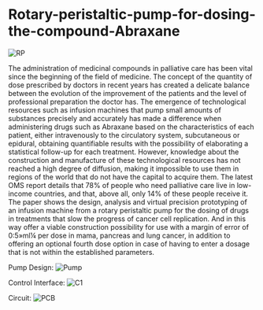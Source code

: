 # Rotary-peristaltic-pump-for-dosing-the-compound-Abraxane
![RP](https://github.com/Picardo31/Rotary-peristaltic-pump-for-dosing-the-compound-Abraxane/assets/70179309/e73d5961-052e-49f2-ab90-f51ad94c4aa9)

The administration of medicinal compounds in palliative care has been vital since the beginning of the field of medicine. The
concept of the quantity of dose prescribed by doctors in recent years has created a delicate balance between the evolution of the improvement
of the patients and the level of professional preparation the doctor has. The emergence of technological resources such as infusion machines
that pump small amounts of substances precisely and accurately has made a difference when administering drugs such as Abraxane based
on the characteristics of each patient, either intravenously to the circulatory system, subcutaneous or epidural, obtaining quantifiable results
with the possibility of elaborating a statistical follow-up for each treatment.
However, knowledge about the construction and manufacture of these technological resources has not reached a high degree of diffusion,
making it impossible to use them in regions of the world that do not have the capital to acquire them. The latest OMS report details that
78% of people who need palliative care live in low-income countries, and that, above all, only 14% of these people receive it.
The paper shows the design, analysis and virtual precision prototyping of an infusion machine from a rotary peristaltic pump for the dosing
of drugs in treatments that slow the progress of cancer cell replication. And in this way offer a viable construction possibility for use with
a margin of error of 0:5»ml¼ per dose in mama, pancreas and lung cancer, in addition to offering an optional fourth dose option in case of
having to enter a dosage that is not within the established parameters.

Pump Design:
![Pump](https://github.com/Picardo31/Rotary-peristaltic-pump-for-dosing-the-compound-Abraxane/assets/70179309/3aec2d84-90ff-4b4f-a8b1-d07986cb5c7d)

Control Interface:
![C1](https://github.com/Picardo31/Rotary-peristaltic-pump-for-dosing-the-compound-Abraxane/assets/70179309/87da0081-9642-40ee-a11b-5a0d9a722817)

Circuit:
![PCB](https://github.com/Picardo31/Rotary-peristaltic-pump-for-dosing-the-compound-Abraxane/assets/70179309/53b44387-7eb1-4328-9b71-c269dbe6b3d6)
